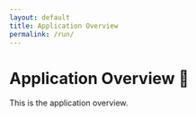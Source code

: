 ```yaml
---
layout: default
title: Application Overview
permalink: /run/
---
```


# Application Overview 🔎

This is the application overview.